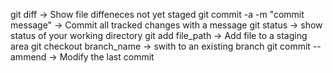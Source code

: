git diff -> Show file diffeneces not yet staged
git commit -a -m "commit message" -> Commit all tracked changes with a message
git status -> show status of your working directory
git add file_path -> Add file to a staging area
git checkout branch_name -> swith to an existing branch
git commit --ammend  -> Modify the last commit
